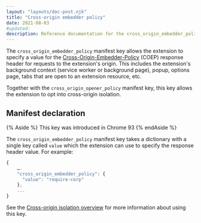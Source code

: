 ```yaml
---
layout: "layouts/doc-post.njk"
title: "Cross-origin embedder policy"
date: 2021-08-03
#updated: 
description: Reference documentation for the cross_origin_embedder_policy property of manifest.json.
---
```


The `cross_origin_embedder_policy` manifest key allows the extension to specify a value for the
[Cross-Origin-Embedder-Policy](https://developer.mozilla.org/en-US/docs/Web/HTTP/Headers/Cross-Origin-Embedder-Policy)
(COEP) response header for requests to the extension's origin.  This includes the extension's
background context (service worker or background page), popup, options page, tabs that are open to
an extension resource, etc. 

Together with the `cross_origin_opener_policy` manifest key, this key allows the extension to opt
into cross-origin isolation.


## Manifest declaration 

{% Aside %}
This key was introduced in Chrome 93
{% endAside %}

The `cross_origin_embedder_policy` manifest key takes a dictionary with a single key called `value`
which the extension can use to specify the response header value. For example:


```js
{
    ….
    "cross_origin_embedder_policy": {
      "value": "require-corp"
    },
    ...
}
```

See the [Cross-origin isolation overview](/docs/extensions/mv3/cross-origin-isolation) for more
information about using this key.

